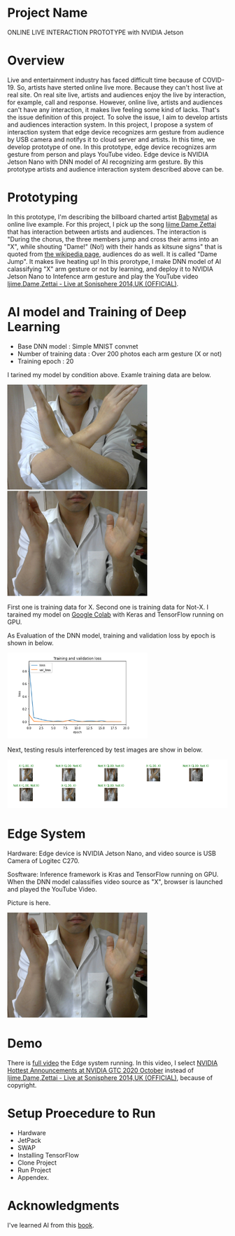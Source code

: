 # Project Name
ONLINE LIVE INTERACTION PROTOTYPE with NVIDIA Jetson

# Overview
Live and entertainment industry has faced difficult time because of COVID-19. So, artists have sterted online live more. Because they can't host live at real site. On real site live, artists and audiences enjoy the live by interaction, for example, call and response. However, online live, artists and audiences can't have any interaction, it makes live feeling some kind of lacks. That's the issue definition of this project. To solve the issue, I aim to develop artists and audiences interaction system. In this project, I propose a system of interaction system that edge device recognizes arm gesture from audience by USB camera and notifys it to cloud server and artists. In this time, we develop prototype of one. In this prototype, edge device recognizes arm gesture from person and plays YouTube video. Edge device is NVIDIA Jetson Nano with DNN model of AI recognizing arm gesture. By this prototype artists and audience interaction system described above can be.

# Prototyping
In this prototype, I'm describing the billboard charted artist [Babymetal](https://en.wikipedia.org/wiki/Babymetal) as online live example. For this project, I pick up the song [Ijime Dame Zettai](https://en.wikipedia.org/wiki/Ijime,_Dame,_Zettai) that has interaction between artists and audiences. The interaction is "During the chorus, the three members jump and cross their arms into an "X", while shouting "Dame!" (No!) with their hands as kitsune signs" that is quoted from [the wikipedia page](https://en.wikipedia.org/wiki/Ijime,_Dame,_Zettai), audiences do as well. It is called "Dame Jump". It makes live heating up! In this prorotype, I make DNN model of AI calassifying "X" arm gesture or not by learning, and deploy it to NVIDIA Jetson Nano to Intefence arm gesture and play the YouTube video [Ijime,Dame,Zettai - Live at Sonisphere 2014,UK (OFFICIAL)](https://www.youtube.com/watch?t=117&v=Ro-_cbfdrYE&feature=youtu.be).

# AI model and Training of Deep Learning
- Base DNN model : Simple MNIST convnet
- Number of training data : Over 200 photos each arm gesture  (X or not)
- Training epoch : 20

I tarined my model by condition above. Examle training data are below.

<img src="Images/ExampleTraining-X.jpg" width="320">
<img src="Images/ExampleTraining-NOT-X.jpg" width="320">

First one is training data for X. Second one is training data for Not-X. I tarained my model on [Google Colab](https://colab.research.google.com/notebooks/) with Keras and TensorFlow running on GPU.

As Evaluation of the DNN model, training and validation loss by epoch is shown in below.

<img src="Images/ModelLerningProgress.png" width="320">

Next, testing resuls interferenced by test images are show in below.

<img src="Images/ModelTesting.png" width="640">

# Edge System
Hardware: Edge device is NVIDIA Jetson Nano, and video source is USB Camera of Logitec C270.

Sosftware: Inference framework is Kras and TensorFlow running on GPU. When the DNN model calassifies video source as "X", browser is launched and played the YouTube Video.

Picture is here.

<img src="Images/ExampleTraining-NOT-X.jpg" width="320">


# Demo 
There is [full video]((https://youtu.be/96_-Ljowg5E)) the Edge system running. In this video, I select [NVIDIA Hottest Announcements at NVIDIA GTC 2020 October](https://youtu.be/CKnipnFsuFo) instead of [Ijime,Dame,Zettai - Live at Sonisphere 2014,UK (OFFICIAL)](https://www.youtube.com/watch?t=117&v=Ro-_cbfdrYE&feature=youtu.be), because of copyright.

# Setup Proecedure to Run
- Hardware
- JetPack
- SWAP
- Installing TensorFlow
- Clone Project
- Run Project
- Appendex.

# Acknowledgments
I've learned AI from this [book](https://www.amazon.co.jp/dp/B08R632HML/).

